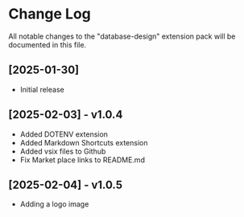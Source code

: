 # Change Log

All notable changes to the "database-design" extension pack will be documented in this file.

## [2025-01-30]

- Initial release

## [2025-02-03] - v1.0.4

- Added DOTENV extension
- Added Markdown Shortcuts extension
- Added vsix files to Github
- Fix Market place links to README.md

## [2025-02-04] - v1.0.5

- Adding a logo image